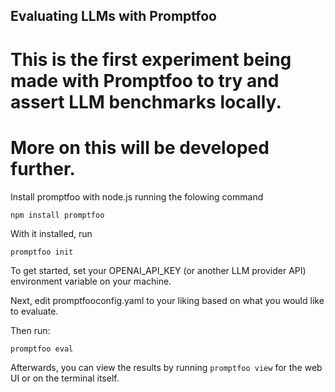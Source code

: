 
## Evaluating LLMs with Promptfoo

# This is the first experiment being made with Promptfoo to try and assert LLM benchmarks locally.
# More on this will be developed further.

Install promptfoo with node.js running the folowing command
 ```
npm install promptfoo
```
With it installed, run 
```
promptfoo init
```

To get started, set your OPENAI_API_KEY (or another LLM provider API) environment variable on your machine.

Next, edit promptfooconfig.yaml to your liking based on what you would like to evaluate.

Then run:
```
promptfoo eval
```

Afterwards, you can view the results by running `promptfoo view` for the web UI or on the terminal itself.
